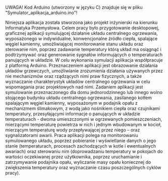 UWAGA! Kod Arduino (utworzony w języku C) znajduje się w pliku "Symulator_aplikacja_arduino.ino"!

Niniejsza aplikacja została stworzona jako projekt inżynierski na kierunku Informatyka Przemysłowa.
Celem pracy było przygotowanie desktopowej, graficznej aplikacji symulującej działanie układu centralnego ogrzewania, 
wyposażonego w indywidualne, konwencjonalne źródło ciepła, spalające węgiel kamienny, umożliwiającej
monitorowanie stanu układu oraz sterowanie nim, poprzez zadawanie temperatury którą układ ma osiągnąć i podtrzymywać 
oraz generowanie sygnałów informujących o temperaturach panujących w układzie. W celu wykonania symulacji aplikacja
współpracuje z platformą Arduino. Przeznaczeniem aplikacji jest obrazowanie działania układów grzewczych, 
umożliwianie zrozumienia działania używanych przez nie mechanizmów oraz rządzących nimi praw fizycznych, a także wyznaczanie
charakterystyk układów centralnego ogrzewania w celu wspomagania prac projektowych nad nimi. Zadaniem aplikacji jest 
symulowanie przeznaczonego dla domu jednorodzinnego lub innego wolno stojącego budynku układu centralnego ogrzewania,
zasilanego kotłem spalającym węgiel kamienny, wyposażonym w podajnik opału z mechanizmem ślimakowym, 
z wodą jako nośnikiem ciepła oraz czujnikami temperatury, przesyłającymi informacje o panujących w układzie temperaturach - dwoma
umieszczonymi w ogrzewanych pomieszczeniach, mierzącymi temperaturę powietrza w nich i jednym wbudowanym w kocioł,
mierzącym temperaturę wody przepływającej przez niego – oraz sygnalizatorami awarii. Praca aplikacji polega na monitorowaniu
symulowanego układu, poprzez pobieranie i wyświetlanie danych o jego stanie (temperaturach, procesach zachodzących w kotle 
i ewentualnych awariach) oraz sterowaniu nim (doprowadzaniu temperatury w pokojach do wartości oczekiwanej
przez użytkownika, poprzez uruchamianie i zatrzymywanie podajnika opału, wyliczanie masy opału koniecznej do zwiększenia 
temperatury oraz wyznaczanie czasu poszczególnych cyklów pracy). 


